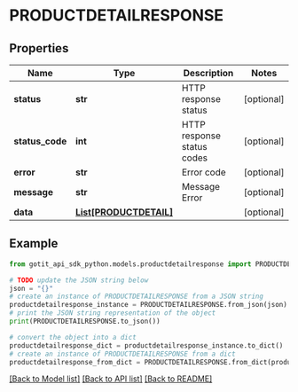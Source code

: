 # PRODUCTDETAILRESPONSE


## Properties

Name | Type | Description | Notes
------------ | ------------- | ------------- | -------------
**status** | **str** | HTTP response status | [optional] 
**status_code** | **int** | HTTP response status codes | [optional] 
**error** | **str** | Error code | [optional] 
**message** | **str** | Message Error | [optional] 
**data** | [**List[PRODUCTDETAIL]**](PRODUCTDETAIL.md) |  | [optional] 

## Example

```python
from gotit_api_sdk_python.models.productdetailresponse import PRODUCTDETAILRESPONSE

# TODO update the JSON string below
json = "{}"
# create an instance of PRODUCTDETAILRESPONSE from a JSON string
productdetailresponse_instance = PRODUCTDETAILRESPONSE.from_json(json)
# print the JSON string representation of the object
print(PRODUCTDETAILRESPONSE.to_json())

# convert the object into a dict
productdetailresponse_dict = productdetailresponse_instance.to_dict()
# create an instance of PRODUCTDETAILRESPONSE from a dict
productdetailresponse_from_dict = PRODUCTDETAILRESPONSE.from_dict(productdetailresponse_dict)
```
[[Back to Model list]](../README.md#documentation-for-models) [[Back to API list]](../README.md#documentation-for-api-endpoints) [[Back to README]](../README.md)


